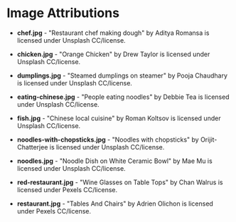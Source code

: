 # Image Attributions

* **chef.jpg** - "Restaurant chef making dough" by Aditya Romansa is licensed under Unsplash CC/license.

* **chicken.jpg** - "Orange Chicken" by Drew Taylor is licensed under Unsplash CC/license.

* **dumplings.jpg** - "Steamed dumplings on steamer" by Pooja Chaudhary is licensed under Unsplash CC/license.

* **eating-chinese.jpg** - "People eating noodles" by Debbie Tea is licensed under Unsplash CC/license.

* **fish.jpg** - "Chinese local cuisine" by Roman Koltsov is licensed under Unsplash CC/license.

* **noodles-with-chopsticks.jpg** - "Noodles with chopsticks" by Orijit-Chatterjee is licensed under Unsplash CC/license.

* **noodles.jpg** - "Noodle Dish on White Ceramic Bowl" by Mae Mu is licensed under Unsplash CC/license.

* **red-restaurant.jpg** - "Wine Glasses on Table Tops" by Chan Walrus is licensed under Pexels CC/license.

* **restaurant.jpg** - "Tables And Chairs" by Adrien Olichon is licensed under Pexels CC/license.

